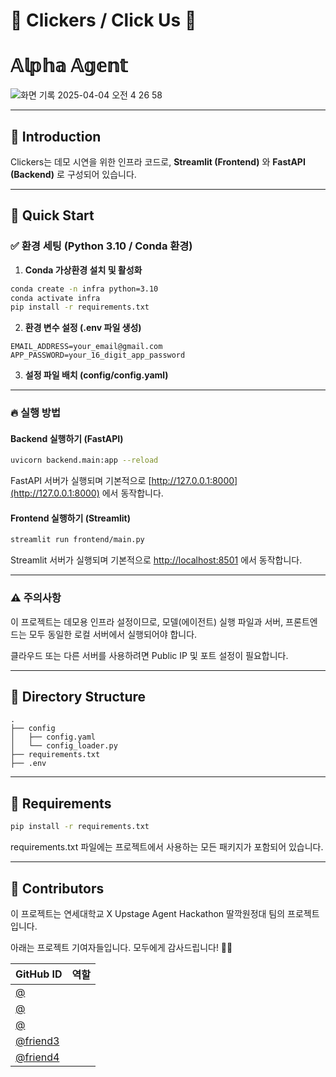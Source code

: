 # 🌟 Clickers / Click Us 🌟

# 𝔸𝕝𝕡𝕙𝕒 𝔸𝕘𝕖𝕟𝕥
![화면 기록 2025-04-04 오전 4 26 58](https://github.com/user-attachments/assets/84b6e9e3-458e-46b0-b8b4-63d34ef9d284)


---

## 📌 Introduction

Clickers는 데모 시연을 위한 인프라 코드로, **Streamlit (Frontend)** 와 **FastAPI (Backend)** 로 구성되어 있습니다.

---

## 🚀 Quick Start

### ✅ 환경 세팅 (Python 3.10 / Conda 환경)

1. **Conda 가상환경 설치 및 활성화**

```bash
conda create -n infra python=3.10
conda activate infra
pip install -r requirements.txt
```

2. **환경 변수 설정 (.env 파일 생성)**

```plaintext
EMAIL_ADDRESS=your_email@gmail.com
APP_PASSWORD=your_16_digit_app_password
```

3. **설정 파일 배치 (config/config.yaml)**

---

### 🔥 실행 방법

#### Backend 실행하기 (FastAPI)

```bash
uvicorn backend.main:app --reload
```

FastAPI 서버가 실행되며 기본적으로 [http://127.0.0.1:8000](http://127.0.0.1:8000) 에서 동작합니다.

#### Frontend 실행하기 (Streamlit)

```bash
streamlit run frontend/main.py
```

Streamlit 서버가 실행되며 기본적으로 [http://localhost:8501](http://localhost:8501) 에서 동작합니다.

---

### ⚠️ 주의사항

이 프로젝트는 데모용 인프라 설정이므로, 모델(에이전트) 실행 파일과 서버, 프론트엔드는 모두 동일한 로컬 서버에서 실행되어야 합니다.

클라우드 또는 다른 서버를 사용하려면 Public IP 및 포트 설정이 필요합니다.

---

## 📁 Directory Structure

```
.
├── config
│   ├── config.yaml
│   └── config_loader.py
├── requirements.txt
├── .env
```

---

## 📜 Requirements

```bash
pip install -r requirements.txt
```

requirements.txt 파일에는 프로젝트에서 사용하는 모든 패키지가 포함되어 있습니다.

---

## 🌟 Contributors

이 프로젝트는 연세대학교 X Upstage Agent Hackathon 딸깍원정대 팀의 프로젝트입니다.

아래는 프로젝트 기여자들입니다. 모두에게 감사드립니다! 💪🚀

| GitHub ID                               | 역할                |
| --------------------------------------- | ----------------- |
| [@](https://github.com/qhdamm) |   |
| [@](https://github.com/hoesu)    | |
| [@](https://github.com/suhyeon)        |  |
| [@friend3](https://github.com/C-limlim)  |  |
| [@friend4](https://github.com/prodong04)  |  |

